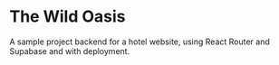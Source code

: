 # The Wild Oasis

A sample project backend for a hotel website, using React Router and Supabase and with deployment.
